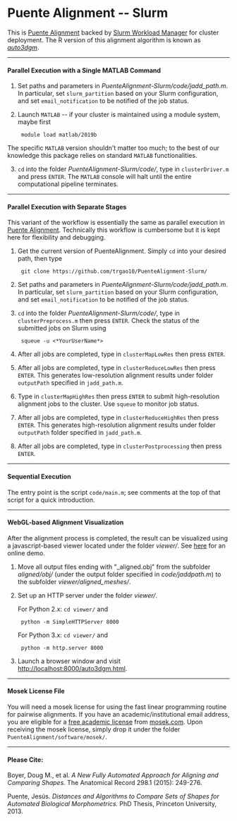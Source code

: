 # Puente Alignment -- Slurm
This is [Puente Alignment](https://github.com/trgao10/PuenteAlignment) backed by [Slurm Workload Manager](https://slurm.schedmd.com/overview.html) for cluster deployment. The R version of this alignment algorithm is known as [*auto3dgm*](https://stat.duke.edu/~sayan/auto3dgm/).

-----------
#### Parallel Execution with a Single MATLAB Command

1. Set paths and parameters in *PuenteAlignment-Slurm/code/jadd_path.m*. In particular, set `slurm_partition` based on your Slurm configuration, and set `email_notification` to be notified of the job status.

2. Launch `MATLAB` -- if your cluster is maintained using a module system, maybe first

        module load matlab/2019b


The specific `MATLAB` version shouldn't matter too much; to the best of our knowledge this package relies on standard `MATLAB` functionalities.

3. `cd` into the folder *PuenteAlignment-Slurm/code/*, type in `clusterDriver.m` and press `ENTER`. The `MATLAB` console will halt until the entire computational pipeline terminates.

-----------
#### Parallel Execution with Separate Stages
This variant of the workflow is essentially the same as parallel execution in [Puente Alignment](https://github.com/trgao10/PuenteAlignment). Technically this workflow is cumbersome but it is kept here for flexibility and debugging.

1. Get the current version of PuenteAlignment. Simply `cd` into your desired path, then type

        git clone https://github.com/trgao10/PuenteAlignment-Slurm/

2. Set paths and parameters in *PuenteAlignment-Slurm/code/jadd_path.m*. In particular, set `slurm_partition` based on your Slurm configuration, and set `email_notification` to be notified of the job status.
3. `cd` into the folder *PuenteAlignment-Slurm/code/*, type in `clusterPreprocess.m` then press `ENTER`. Check the status of the submitted jobs on Slurm using

        squeue -u <*YourUserName*>

4. After all jobs are completed, type in `clusterMapLowRes` then press `ENTER`.
5. After all jobs are completed, type in `clusterReduceLowRes` then press `ENTER`. This generates low-resolution alignment results under folder `outputPath` specified in `jadd_path.m`.
6. Type in `clusterMapHighRes` then press `ENTER` to submit high-resolution alignment jobs to the cluster. Use `squeue` to monitor job status.
7. After all jobs are completed, type in `clusterReduceHighRes` then press `ENTER`. This generates high-resolution alignment results under folder `outputPath` folder specified in ```jadd_path.m```.
8. After all jobs are completed, type in `clusterPostprocessing` then press `ENTER`.

-----------
#### Sequential Execution
The entry point is the script `code/main.m`; see comments at the top of that script for a quick introduction. 

-----------
#### WebGL-based Alignment Visualization
After the alignment process is completed, the result can be visualized using a javascript-based viewer located under the folder *viewer/*. See [here](http://www.math.duke.edu/~trgao10/research/auto3dgm.html) for an online demo.

1. Move all output files ending with "_aligned.obj" from the subfolder *aligned/obj/* (under the output folder specified in *code/jaddpath.m*) to the subfolder *viewer/aligned_meshes/*.
2. Set up an HTTP server under the folder *viewer/*. 

   For Python 2.x: `cd viewer/` and 

        python -m SimpleHTTPServer 8000

     For Python 3.x: `cd viewer/` and 

        python -m http.server 8000

3. Launch a browser window and visit [http://localhost:8000/auto3dgm.html](http://localhost:8000/auto3dgm.html).

-----------
#### Mosek License File
You will need a mosek license for using the fast linear programming routine for pairwise alignments. If you have an academic/institutional email address, you are eligible for a [free academic license](https://www.mosek.com/resources/academic-license) from [mosek.com](https://www.mosek.com/). Upon receiving the mosek license, simply drop it under the folder `PuenteAlignment/software/mosek/`.

-----------
#### Please Cite:

Boyer, Doug M., et al. *A New Fully Automated Approach for Aligning and Comparing Shapes.* The Anatomical Record 298.1 (2015): 249-276.

Puente, Jesús. *Distances and Algorithms to Compare Sets of Shapes for Automated Biological Morphometrics.* PhD Thesis, Princeton University, 2013.
